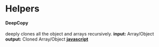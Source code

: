 # Helpers

#### DeepCopy
  deeply clones all the object and arrays recursively.
  **input:** Array/Object
  **output:** Cloned Array/Object
  [**javascript**](https://github.com/shri1897/Helpers/blob/master/deepCopy.js)
  
